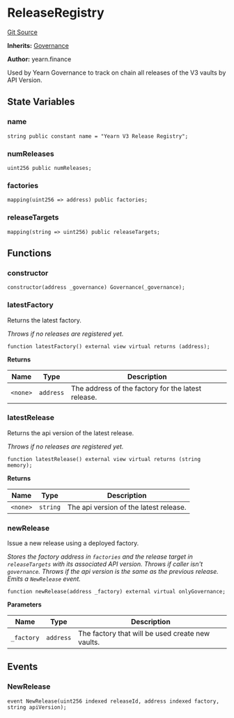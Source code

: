 # ReleaseRegistry

[Git Source](https://github.com/yearn/vault-periphery/blob/master/contracts/registry/ReleaseRegistry.sol)

**Inherits:**
[Governance](/Governance)

**Author:**
yearn.finance

Used by Yearn Governance to track on chain all
releases of the V3 vaults by API Version.

## State Variables

### name

```solidity
string public constant name = "Yearn V3 Release Registry";
```

### numReleases

```solidity
uint256 public numReleases;
```

### factories

```solidity
mapping(uint256 => address) public factories;
```

### releaseTargets

```solidity
mapping(string => uint256) public releaseTargets;
```

## Functions

### constructor

```solidity
constructor(address _governance) Governance(_governance);
```

### latestFactory

Returns the latest factory.

*Throws if no releases are registered yet.*

```solidity
function latestFactory() external view virtual returns (address);
```

**Returns**

|Name|Type|Description|
|----|----|-----------|
|`<none>`|`address`|The address of the factory for the latest release.|

### latestRelease

Returns the api version of the latest release.

*Throws if no releases are registered yet.*

```solidity
function latestRelease() external view virtual returns (string memory);
```

**Returns**

|Name|Type|Description|
|----|----|-----------|
|`<none>`|`string`|The api version of the latest release.|

### newRelease

Issue a new release using a deployed factory.

*Stores the factory address in `factories` and the release
target in `releaseTargets` with its associated API version.
Throws if caller isn't `governance`.
Throws if the api version is the same as the previous release.
Emits a `NewRelease` event.*

```solidity
function newRelease(address _factory) external virtual onlyGovernance;
```

**Parameters**

|Name|Type|Description|
|----|----|-----------|
|`_factory`|`address`|The factory that will be used create new vaults.|

## Events

### NewRelease

```solidity
event NewRelease(uint256 indexed releaseId, address indexed factory, string apiVersion);
```
